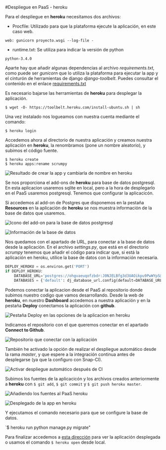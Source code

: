 #Despliegue en PaaS - heroku

Para el despliegue en **heroku** necesitamos dos archivos:

- Procfile: Utilizado para que la plataforma ejecute la aplicación, en este caso web.

```
web: gunicorn proyecto.wsgi --log-file -
```

- runtime.txt: Se utiliza para indicar la versión de python

```
python-3.4.0
```

Aparte hay que añadir algunas dependencias al archivo *requirements.txt*, como puede ser *gunicorn* que lo utiliza la plataforma para ejecutar la app y el cinturón de herramientas de django *django-toolbelt*. Puedes consultar el contenido en el enlace [requirements.txt](hhttps://github.com/JesGor/Proyecto-IV-DAI/blob/master/requirements.txt)

Es necesario bajarse las herramientas de **heroku** para desplegar la aplicación.

`$ wget -O- https://toolbelt.heroku.com/install-ubuntu.sh | sh `

Una vez instalado nos logueamos con nuestra cuenta mediante el comando:

`$ heroku login`

Accedemos ahora al directorio de nuestra aplicación y creamos nuestra aplicación en **heroku**, la renombramos (pone un nombre aleatorio), y subimos el código fuente.

```
$ heroku create
$ heroku apps:rename scrumpy
```

![Resultado de crear la app y cambiarla de nombre en heroku](http://i1175.photobucket.com/albums/r628/jesusgorillo/cap1_zpsenb3zdcf.png)

Se nos proporciona el add-ons de **heroku** para base de datos postgresql. En esta aplicacion usaremos sqlite en local, pero a la hora de desplegarlo en el PaaS usaremos postgresql. Tenemos que configurar la aplicacicón. 

Si accedemos al add-on de Postgres que disponemos en la pestaña **Resources**  en la aplicación de **heroku** se nos muestra información de la base de datos que usaremos.

![Icono del add-on para la base de datos postgresql](http://i1175.photobucket.com/albums/r628/jesusgorillo/cap17_zpsxd0bimvl.png)

![Información de la base de datos](http://i1175.photobucket.com/albums/r628/jesusgorillo/cap18_zpspbugvjoi.png)

Nos quedamos con el apartado de URL, para conectar a la base de datos desde la aplicación. En el archivo *settings.py*, que está en el directorio *scrumpy* tenemos que añadir el código para indicar que, si está la aplicación en heroku, utilice la base de datos con la información necesaria.

```python
DEPLOY_HEROKU = os.environ.get('PORT')
if DEPLOY_HEROKU:
    DATABASE_URL='postgres://ohgvaeuqofzbdr:J0NJELBfg3d3UAOikpu9PwWYpS@ec2-54-204-30-115.compute-1.amazonaws.com:5432/do847mn2mbgdu'
    DATABASES = {'default': dj_database_url.config(default=DATABASE_URL)}
```

Podemos conectar la aplicacion desde el PaaS al repositorio donde subimos nuestro codigo que vamos desarrollando. Desde la web de **heroku**, en nuestro **Dashboard** accedemos a nuestra aplicación y en la pestaña **Deploy** conectamos la aplicación con **github**.

![Pestaña Deploy en las opciones de la aplicacion en heroku](http://i1175.photobucket.com/albums/r628/jesusgorillo/cap4_zpsswgzfhhw.png)

Indicamos el repositorio con el que queremos conectar en el apartado **Connect to Github**.

![Repositorio que conectar con la aplicación](http://i1175.photobucket.com/albums/r628/jesusgorillo/cap5_zpsysj7kwam.png)

También he activado la opción de realizar el despliegue automático desde la rama *master*, y que espere a la integración continua antes de desplegarse (ya que la configuro con Snap-CI).

![Activar despliegue automático después de CI](http://i1175.photobucket.com/albums/r628/jesusgorillo/cap16_zpslfn0szm2.png)

Subimos los fuentes de la aplicacicón y los archivos creados anteriormente a **heroku** con `$ git add`, `$ git commit` y `$ git push heroku master`.

![Añadiendo los fuentes al PaaS heroku](http://i1175.photobucket.com/albums/r628/jesusgorillo/cap2_zpszgpncrvc.png)

![Desplegado de la app en heroku](http://i1175.photobucket.com/albums/r628/jesusgorillo/cap3_zpsbpc23oll.png)

Y ejecutamos el comando necesario para que se configure la base de datos.

`$ heroku run python manage.py migrate"

Para finalizar accedemos a [esta dirección](https://scrumpy.herokuapp.com/) para ver la aplicación desplegada o usamos el comando `$ heroku open` desde local.